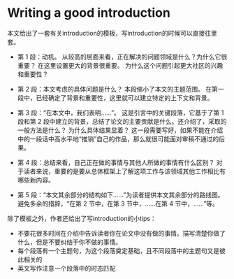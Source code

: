 # Writing a good introduction

本文给出了一套有关introduction的模板，写introduction的时候可以直接往里套。

- 第 1 段：动机。 从较高的层面来看，正在解决的问题领域是什么？为什么它很重要？ 在这里设置更大的背景很重要。 为什么这个问题引起更大社区的兴趣和重要性？

- 第 2 段：本文考虑的具体问题是什么？ 本段缩小了本文的主题范围。 在第一段中，已经确定了背景和重要性，这里就可以建立特定的上下文和背景。

- 第 3 段：“在本文中，我们表明……”。 这是引言中的关键段落，它基于了第 1 段和第 2 段中建立的背景，总结了论文的主要贡献是什么。还介绍了，采取的一般方法是什么？ 为什么具体结果显着？ 这一段需要写好，如果不能在介绍中的一段话中高水平地“推销”自己的作品，那么就很可能面对审稿不通过的后果。 

- 第 4 段：总结来看，自己正在做的事情与其他人所做的事情有什么区别？ 对于读者来说，重要的是要从总体框架上了解这项工作与该领域其他工作相比有哪些新内容。

- 第 5 段：“本文其余部分的结构如下......”为读者提供本文其余部分的路线图。 避免多余的措辞，“在第 2 节中，在第 3 节中，……在第 4 节中，……”等。



除了模板之外，作者还给出了写introduction的小tips：

- 不要花很多时间在介绍中告诉读者你在论文中没有做的事情。描写清楚你做了什么，但是不要纠结于你不做的事情。
- 每个段落有一个主题句，为这个段落奠定基础，且不同段落中的主题句又是彼此相关的
- 英文写作注意一个段落中的时态匹配